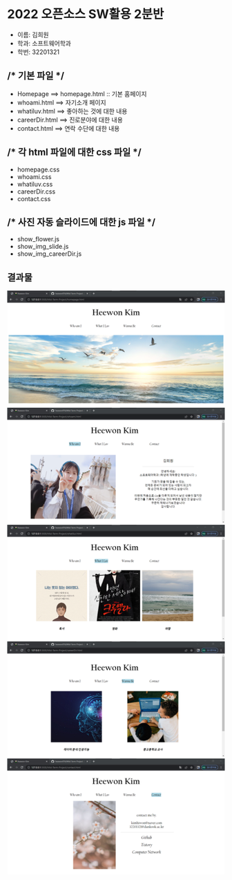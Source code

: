 # 2022 오픈소스 SW활용 2분반 

- 이름: 김희원
- 학과: 소프트웨어학과
- 학번: 32201321

## /* 기본 파일 */ 
- Homepage ==> homepage.html :: 기본 홈페이지 
- whoami.html ==> 자기소개 페이지
- whatiluv.html ==> 좋아하는 것에 대한 내용
- careerDir.html ==> 진로분야에 대한 내용
- contact.html ==> 연락 수단에 대한 내용

## /* 각 html 파일에 대한 css 파일 */
- homepage.css
- whoami.css
- whatiluv.css
- careerDir.css
- contact.css

## /* 사진 자동 슬라이드에 대한 js 파일 */
- show_flower.js
- show_img_slide.js
- show_img_careerDir.js

## 결과물 
<img src="./Mid-Term-Project/img/result-homepage.png">
<img src="./Mid-Term-Project/img/result-who_am_i.png">
<img src="./Mid-Term-Project/img/result-what_i_luv.png">
<img src="./Mid-Term-Project/img/result-wannabe.png">
<img src="./Mid-Term-Project/img/result-contact.png">
